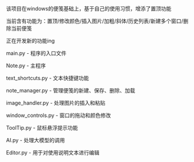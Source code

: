 该项目在windows的便笺基础上，基于自己的使用习惯，增添了置顶功能

当前含有功能为：置顶/修改颜色/插入图片/加粗/斜体/历史列表/新建多个窗口/删除当前便笺

正在开发新的功能ing

main.py - 程序的入口文件

Note.py - 主程序

text_shortcuts.py - 文本快捷键功能

note_manager.py - 管理便笺的新建、保存、删除、加载

image_handler.py - 处理图片的插入和粘贴

window_controls.py - 窗口的拖动和颜色修改

ToolTip.py - 鼠标悬浮提示功能

AI.py - 处理大模型的调用

Editor.py - 用于对使用说明文本进行编辑
